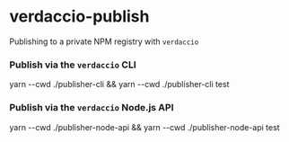 # verdaccio-publish
Publishing to a private NPM registry with `verdaccio`

### Publish via the `verdaccio` CLI
yarn --cwd ./publisher-cli && yarn --cwd ./publisher-cli test

### Publish via the `verdaccio` Node.js API
yarn --cwd ./publisher-node-api && yarn --cwd ./publisher-node-api test